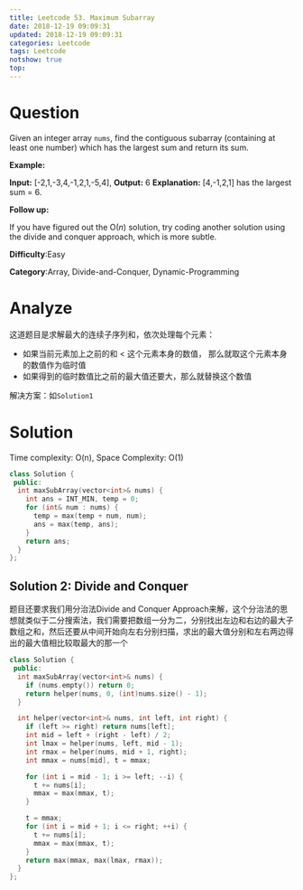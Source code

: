 ```yaml
---
title: Leetcode 53. Maximum Subarray
date: 2018-12-19 09:09:31
updated: 2018-12-19 09:09:31
categories: Leetcode
tags: Leetcode
notshow: true
top:
---
```


# Question

Given an integer array  `nums`, find the contiguous subarray (containing at least one number) which has the largest sum and return its sum.

**Example:**

**Input:** [-2,1,-3,4,-1,2,1,-5,4],
**Output:** 6
**Explanation:** [4,-1,2,1] has the largest sum = 6.

**Follow up:**

If you have figured out the O(_n_) solution, try coding another solution using the divide and conquer approach, which is more subtle.

**Difficulty**:Easy

**Category**:Array, Divide-and-Conquer, Dynamic-Programming

<!-- more -->

# Analyze

这道题目是求解最大的连续子序列和，依次处理每个元素：

- 如果当前元素加上之前的和 < 这个元素本身的数值， 那么就取这个元素本身的数值作为临时值
- 如果得到的临时数值比之前的最大值还要大，那么就替换这个数值

解决方案：如`Solution1`

# Solution

Time complexity: O(n), Space Complexity: O(1)

```cpp
class Solution {
 public:
  int maxSubArray(vector<int>& nums) {
    int ans = INT_MIN, temp = 0;
    for (int& num : nums) {
      temp = max(temp + num, num);
      ans = max(temp, ans);
    }
    return ans;
  }
};
```

## Solution 2: Divide and Conquer

题目还要求我们用分治法Divide and Conquer Approach来解，这个分治法的思想就类似于二分搜索法，我们需要把数组一分为二，分别找出左边和右边的最大子数组之和，然后还要从中间开始向左右分别扫描，求出的最大值分别和左右两边得出的最大值相比较取最大的那一个

```cpp
class Solution {
 public:
  int maxSubArray(vector<int>& nums) {
    if (nums.empty()) return 0;
    return helper(nums, 0, (int)nums.size() - 1);
  }

  int helper(vector<int>& nums, int left, int right) {
    if (left >= right) return nums[left];
    int mid = left + (right - left) / 2;
    int lmax = helper(nums, left, mid - 1);
    int rmax = helper(nums, mid + 1, right);
    int mmax = nums[mid], t = mmax;

    for (int i = mid - 1; i >= left; --i) {
      t += nums[i];
      mmax = max(mmax, t);
    }

    t = mmax;
    for (int i = mid + 1; i <= right; ++i) {
      t += nums[i];
      mmax = max(mmax, t);
    }
    return max(mmax, max(lmax, rmax));
  }
};
```